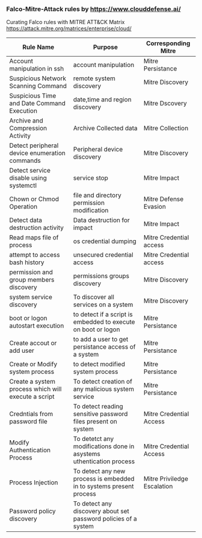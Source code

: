 ### Falco-Mitre-Attack rules by https://www.clouddefense.ai/
Curating Falco rules with MITRE ATT&amp;CK Matrix
https://attack.mitre.org/matrices/enterprise/cloud/

| Rule Name | Purpose | Corresponding Mitre |
| -------- | -------- | -------- |
|Account manipulation in ssh| account manipulation |Mitre Persistance|
|Suspicious Network Scanning Command|remote system discovery|Mitre Discovery|
|Suspicious Time and Date Command Execution|date,time and region discovery|Mitre Dscovery|
|Archive and Compression Activity|Archive Collected data|Mitre Collection|
|Detect peripheral device enumeration commands|Peripheral device discovery|Mitre Discovery|
|Detect service disable using systemctl|service stop|Mitre Impact|
|Chown or Chmod Operation|file and directory permission modification|Mitre Defense Evasion|
|Detect data destruction activity|Data destruction for impact|Mitre Impact|
|Read maps file of process|os credential dumping|Mitre Credential access|
|attempt to access bash history|unsecured credential access|Mitre Credential access|
|permission and group members discovery|permissions groups discovery|Mitre Discovery|
|system service discovery|To discover all services on a system|Mitre Discovery|
|boot or logon autostart execution|to detect if a script is embedded to execute on boot or logon|Mitre Persistance|
|Create accout or add user|to add a user to get persistance access of a system|Mitre Persistance|
|Create or Modify system process|to detect modified system process|Mitre Persistance|
|Create a system process which will execute a script |To detect creation of any malicious system service|Mitre Persistance|
|Credntials from password file|To detect reading sensitive password files present on system|Mitre Credential Access|
|Modify Authentication Process|To detetct any modifications done in asystems uthentication process|Mitre Credential Access|
|Process Injection|To detect any new process is embedded in to systems present process|Mitre Priviledge Escalation|
|Password policy discovery|To detect any discovery about set password policies of a system||

